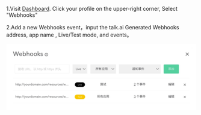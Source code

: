1.Visit [Dashboard](https://dashboard.pingxx.com). Click your profile on the upper-right corner, Select "Webhooks"

2.Add a new Webhooks event，input the talk.ai Generated Webhooks address, app name , Live/Test mode, and events。

![](/images/inte-guide/pingxx-1.jpeg)
